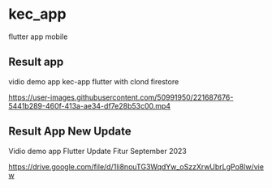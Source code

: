 # kec_app

flutter app mobile 

## Result app

vidio demo app kec-app flutter with clond firestore

https://user-images.githubusercontent.com/50991950/221687676-5441b289-460f-413a-ae34-df7e28b53c00.mp4

## Result App New Update

Vidio demo app Flutter Update Fitur September 2023

https://drive.google.com/file/d/1li8nouTG3WqdYw_oSzzXrwUbrLgPo8lw/view



